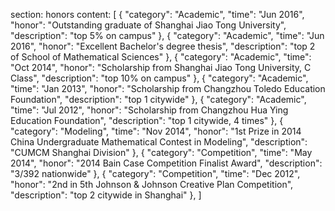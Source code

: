 section: honors
content: [
{
    "category": "Academic",
    "time": "Jun 2016",
    "honor": "Outstanding graduate of Shanghai Jiao Tong University",
    "description": "top 5% on campus"
},
{
    "category": "Academic",
    "time": "Jun 2016",
    "honor": "Excellent Bachelor's degree thesis",
    "description": "top 2 of School of Mathematical Sciences"
},
{
    "category": "Academic",
    "time": "Oct 2014",
    "honor": "Scholarship from Shanghai Jiao Tong University, C Class",
    "description": "top 10% on campus"
},
{
    "category": "Academic",
    "time": "Jan 2013",
    "honor": "Scholarship from Changzhou Toledo Education Foundation",
    "description": "top 1 citywide"
},
{
    "category": "Academic",
    "time": "Jul 2012",
    "honor": "Scholarship from Changzhou Hua Ying Education Foundation",
    "description": "top 1 citywide, 4 times"
},
{
    "category": "Modeling",
    "time": "Nov 2014",
    "honor": "1st Prize in 2014 China Undergraduate Mathematical Contest in Modeling",
    "description": "CUMCM Shanghai Division"
},
{
    "category": "Competition",
    "time": "May 2014",
    "honor": "2014 Bain Case Competition Finalist Award",
    "description": "3/392 nationwide"
},
{
    "category": "Competition",
    "time": "Dec 2012",
    "honor": "2nd in 5th Johnson & Johnson Creative Plan Competition",
    "description": "top 2 citywide in Shanghai"
},
]